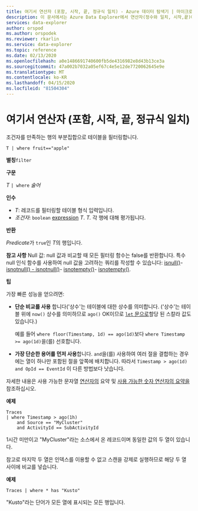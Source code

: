 ```yaml
---
title: 여기서 연산자 (포함, 시작, 끝, 정규식 일치) - Azure 데이터 탐색기 | 마이크로 소프트 문서
description: 이 문서에서는 Azure Data Explorer에서 연산자(정수와 일치, 시작,끝)에 대해 설명합니다.
services: data-explorer
author: orspod
ms.author: orspodek
ms.reviewer: rkarlin
ms.service: data-explorer
ms.topic: reference
ms.date: 02/13/2020
ms.openlocfilehash: a0e1486691740600fb5de4316982e8d43b13ce3a
ms.sourcegitcommit: 47a002b7032a05ef67c4e5e12de7720062645e9e
ms.translationtype: MT
ms.contentlocale: ko-KR
ms.lasthandoff: 04/15/2020
ms.locfileid: "81504304"
---
```

# <a name="where-operator-has-contains-startswith-endswith-matches-regex"></a>여기서 연산자 (포함, 시작, 끝, 정규식 일치)

조건자를 만족하는 행의 부분집합으로 테이블을 필터링합니다.

```kusto
T | where fruit=="apple"
```

**별칭**`filter`

**구문**

*T* `| where` *술어*

**인수**

* *T*: 레코드를 필터링할 테이블 형식 입력입니다.
* *조건자*: `boolean` [expression](./scalar-data-types/bool.md) *T*. *T.* 각 행에 대해 평가됩니다.

**반환**

*Predicate*가 `true`인 *T*의 행입니다.

**참고 사항** Null 값: null 값과 비교할 때 모든 필터링 함수는 false를 반환합니다. 특수 null 인식 함수를 사용하여 null 값을 고려하는 쿼리를 작성할 수 있습니다: [isnull()](./isnullfunction.md)- [isnotnull() - isnotnull()](./isnotnullfunction.md)- [isnotempty()](./isemptyfunction.md)- [isnotempty()](./isnotemptyfunction.md). 

**팁**

가장 빠른 성능을 얻으려면:

* **단순 비교를 사용** 합니다('상수'는 테이블에 대한 상수를 의미합니다. ('상수'는 테이블 위에 `now()` 상수를 의미하므로 `ago()` OK이므로 [ `let` 문으로](./letstatement.md)할당 된 스칼라 값도 있습니다.)

    예를 들어 `where floor(Timestamp, 1d) == ago(1d)`보다 `where Timestamp >= ago(1d)`을(를) 선호합니다.

* **가장 단순한 용어를 먼저 사용**합니다. `and`을(를) 사용하여 여러 절을 결합하는 경우에는 열이 하나만 포함된 절을 앞쪽에 배치합니다. 따라서 `Timestamp > ago(1d) and OpId == EventId` 이 다른 방법보다 낫습니다.

자세한 내용은 사용 가능한 문자열 [연산자의](./datatypes-string-operators.md) 요약 및 [사용 가능한 숫자 연산자의 요약을](./numoperators.md)참조하십시오.

**예제**

```kusto
Traces
| where Timestamp > ago(1h)
    and Source == "MyCluster"
    and ActivityId == SubActivityId 
```

1시간 미만이고 "MyCluster"라는 소스에서 온 레코드이며 동일한 값의 두 열이 있습니다. 

참고로 마지막 두 열은 인덱스를 이용할 수 없고 스캔을 강제로 실행하므로 해당 두 열 사이에 비교를 넣습니다.

**예제**

```kusto
Traces | where * has "Kusto"
```

"Kusto"라는 단어가 모든 열에 표시되는 모든 행입니다.